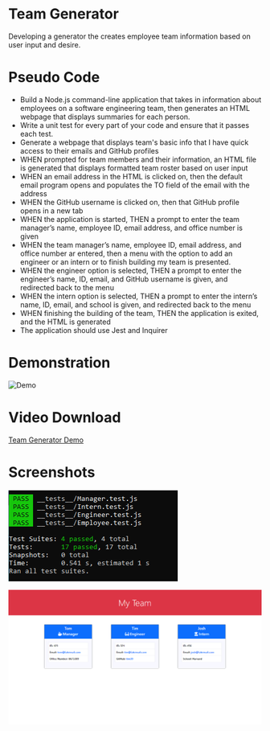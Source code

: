 # Team Generator
Developing a generator the creates employee team information based on user input and desire.

# Pseudo Code

* Build a Node.js command-line application that takes in information about employees on a software engineering team, then generates an HTML webpage that displays summaries for each person.
* Write a unit test for every part of your code and ensure that it passes each test.
* Generate a webpage that displays team's basic info that I have quick access to their emails and GitHub profiles
* WHEN prompted for team members and their information, an HTML file is generated that displays formatted team roster based on user input
* WHEN an email address in the HTML is clicked on, then the default email program opens and populates the TO field of the email with the address
* WHEN the GitHub username is clicked on, then that GitHub profile opens in a new tab
* WHEN the application is started, THEN a prompt to enter the team manager’s name, employee ID, email address, and office number is given
* WHEN the team manager’s name, employee ID, email address, and office number ar entered, then a menu with the option to add an engineer or an intern or to finish building my team is presented.
* WHEN the engineer option is selected, THEN a prompt to enter the engineer’s name, ID, email, and GitHub username is given, and redirected back to the menu
* WHEN the intern option is selected, THEN a prompt to enter the intern’s name, ID, email, and school is given, and redirected back to the menu
* WHEN finishing the building of the team, THEN the application is exited, and the HTML is generated
* The application should use Jest and Inquirer

# Demonstration

![Demo](./assets/team_generator_demo-2.gif)

# Video Download

[Team Generator Demo](./assets/team_generator_demo.mp4)

# Screenshots

![Tests](./assets/port_10-1_screenshot.png)

![Sample](./assets/port_10-2_screenshot.png)